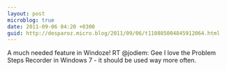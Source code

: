 ```yaml
---
layout: post
microblog: true
date: 2011-09-06 04:20 +0300
guid: http://desparoz.micro.blog/2011/09/06/t110885004845912064.html
---
```

A much needed feature in Windoze! RT @jodiem: Gee I love the Problem Steps Recorder in Windows 7 - it should be used way more often.
